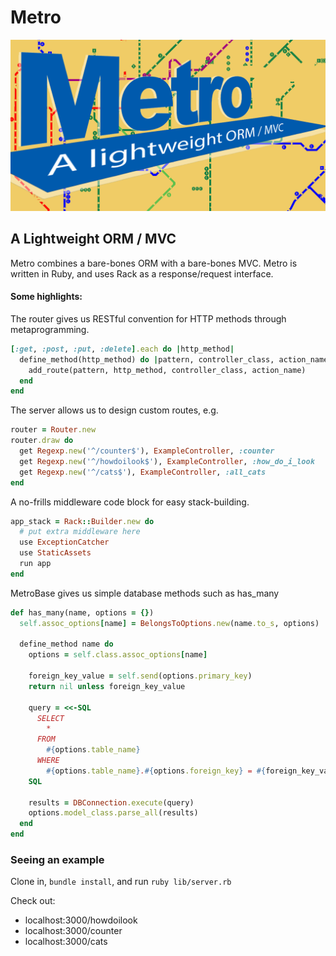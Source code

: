 # Metro

![metro](metro.png "Metro")

## A Lightweight ORM / MVC

Metro combines a bare-bones ORM with a bare-bones MVC. Metro is written in Ruby, and uses Rack as a response/request interface.


#### Some highlights:

The router gives us RESTful convention for HTTP methods through metaprogramming.

```Ruby
[:get, :post, :put, :delete].each do |http_method|
  define_method(http_method) do |pattern, controller_class, action_name|
    add_route(pattern, http_method, controller_class, action_name)
  end
end
```

The server allows us to design custom routes, e.g.

```Ruby
router = Router.new
router.draw do
  get Regexp.new('^/counter$'), ExampleController, :counter
  get Regexp.new('^/howdoilook$'), ExampleController, :how_do_i_look
  get Regexp.new('^/cats$'), ExampleController, :all_cats
end
```

A no-frills middleware code block for easy stack-building.

```Ruby
app_stack = Rack::Builder.new do
  # put extra middleware here
  use ExceptionCatcher
  use StaticAssets
  run app
end
```

MetroBase gives us simple database methods such as has_many

```Ruby
def has_many(name, options = {})
  self.assoc_options[name] = BelongsToOptions.new(name.to_s, options)

  define_method name do
    options = self.class.assoc_options[name]

    foreign_key_value = self.send(options.primary_key)
    return nil unless foreign_key_value

    query = <<-SQL
      SELECT
        *
      FROM
        #{options.table_name}
      WHERE
        #{options.table_name}.#{options.foreign_key} = #{foreign_key_value}
    SQL

    results = DBConnection.execute(query)
    options.model_class.parse_all(results)
  end
end
```


### Seeing an example

Clone in, `bundle install`, and run `ruby lib/server.rb`

Check out:
* localhost:3000/howdoilook
* localhost:3000/counter
* localhost:3000/cats
